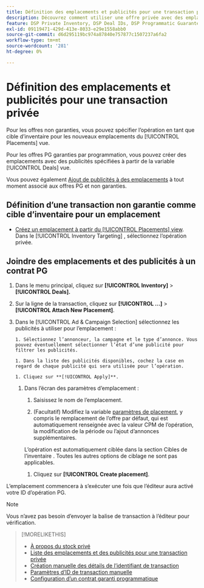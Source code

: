 ```yaml
---
title: Définition des emplacements et publicités pour une transaction privée
description: Découvrez comment utiliser une offre privée avec des emplacements et publicités supplémentaires.
feature: DSP Private Inventory, DSP Deal IDs, DSP Programmatic Guaranteed Deals
exl-id: 09119471-429d-413e-8033-e29e1558abb0
source-git-commit: d6d295119bc974a87840e757877c1507237a6fa2
workflow-type: tm+mt
source-wordcount: '281'
ht-degree: 0%

---
```


# Définition des emplacements et publicités pour une transaction privée

Pour les offres non garanties, vous pouvez spécifier l’opération en tant que cible d’inventaire pour les nouveaux emplacements du [!UICONTROL Placements] vue.

Pour les offres PG garanties par programmation, vous pouvez créer des emplacements avec des publicités spécifiées à partir de la variable [!UICONTROL Deals] vue.

Vous pouvez également [Ajout de publicités à des emplacements](/help/dsp/campaign-management/ads/ad-attach-to-placement.md) à tout moment associé aux offres PG et non garanties.

## Définition d’une transaction non garantie comme cible d’inventaire pour un emplacement

* [Créez un emplacement à partir du [!UICONTROL Placements] view](/help/dsp/campaign-management/placements/placement-create.md). Dans le [!UICONTROL Inventory Targeting] , sélectionnez l’opération privée.

## Joindre des emplacements et des publicités à un contrat PG

1. Dans le menu principal, cliquez sur **[!UICONTROL Inventory]** > **[!UICONTROL Deals].**

1. Sur la ligne de la transaction, cliquez sur  **[!UICONTROL ...]** > **[!UICONTROL Attach New Placement]**.

1. Dans le [!UICONTROL Ad & Campaign Selection] sélectionnez les publicités à utiliser pour l’emplacement :

       1. Sélectionnez l’annonceur, la campagne et le type d’annonce. Vous pouvez éventuellement sélectionner l’état d’une publicité pour filtrer les publicités.
       
       1. Dans la liste des publicités disponibles, cochez la case en regard de chaque publicité qui sera utilisée pour l’opération.
       
       1. Cliquez sur **[!UICONTROL Apply]**.
   
   1. Dans l’écran des paramètres d’emplacement :

      1. Saisissez le nom de l’emplacement.

      1. (Facultatif) Modifiez la variable [paramètres de placement](/help/dsp/campaign-management/placements/placement-settings.md), y compris le remplacement de l’offre par défaut, qui est automatiquement renseignée avec la valeur CPM de l’opération, la modification de la période ou l’ajout d’annonces supplémentaires.

      L’opération est automatiquement ciblée dans la section Cibles de l’inventaire . Toutes les autres options de ciblage ne sont pas applicables.

      1. Cliquez sur **[!UICONTROL Create placement]**.

L’emplacement commencera à s’exécuter une fois que l’éditeur aura activé votre ID d’opération PG.

>[!NOTE]
>
> Vous n’avez pas besoin d’envoyer la balise de transaction à l’éditeur pour vérification.

>[!MORELIKETHIS]
>
>* [À propos du stock privé](private-inventory-about.md)
>* [Liste des emplacements et des publicités pour une transaction privée](/help/dsp/inventory/private-deal-view-placements.md)
>* [Création manuelle des détails de l’identifiant de transaction](deal-id-create.md)
>* [Paramètres d’ID de transaction manuelle](deal-id-settings.md)
>* [Configuration d’un contrat garanti programmatique](programmatic-guaranteed-set-up.md)
